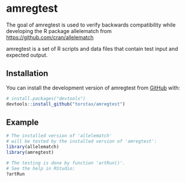 # amregtest

<!-- badges: start -->

<!-- badges: end -->

The goal of amregtest is used to verify backwards compatibility while developing the R package allelematch from <https://github.com/cran/allelematch>

amregtest is a set of R scripts and data files that contain test input and expected output.

## Installation

You can install the development version of amregtest from [GitHub](https://github.com/) with: 

``` r
# install.packages("devtools")
devtools::install_github("torstax/amregtest")
```

## Example

``` r
# The installed version of 'allelematch' 
# will be tested by the installed version of 'amregtest':
library(allelematch)
library(amregtest)

# The testing is done by function 'artRun()'. 
# See the help in RStudio:
?artRun
```
